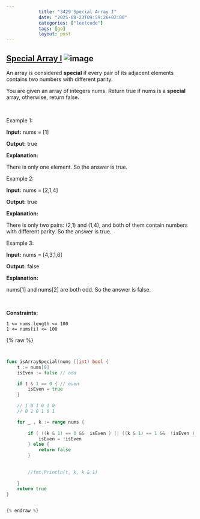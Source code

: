 ```yaml
---
            title: "3429 Special Array I"
            date: "2025-08-23T09:59:26+02:00"
            categories: ["leetcode"]
            tags: [go]
            layout: post
---
```

            
## [Special Array I](https://leetcode.com/problems/special-array-i) ![image](https://img.shields.io/badge/Difficulty-Easy-brightgreen)

An array is considered **special** if every pair of its adjacent elements contains two numbers with different parity.

You are given an array of integers nums. Return true if nums is a **special** array, otherwise, return false.

 

Example 1:

**Input:** nums = [1]

**Output:** true

**Explanation:**

There is only one element. So the answer is true.

Example 2:

**Input:** nums = [2,1,4]

**Output:** true

**Explanation:**

There is only two pairs: (2,1) and (1,4), and both of them contain numbers with different parity. So the answer is true.

Example 3:

**Input:** nums = [4,3,1,6]

**Output:** false

**Explanation:**

nums[1] and nums[2] are both odd. So the answer is false.

 

**Constraints:**

	1 <= nums.length <= 100
	1 <= nums[i] <= 100

{% raw %}


```go


func isArraySpecial(nums []int) bool {
    t := nums[0]
    isEven := false // odd

    if t & 1 == 0 { // even
        isEven = true
    }

    // 1 0 1 0 1 0
    // 0 1 0 1 0 1

    for _ , k := range nums {
        
        if ( ((k & 1) == 0 &&  isEven ) || ((k & 1) == 1 &&  !isEven ) ) {
            isEven = !isEven
        } else {
            return false
        }
        
       
        //fmt.Println(t, k, k & 1)
        
    }
    return true
}


{% endraw %}
```
